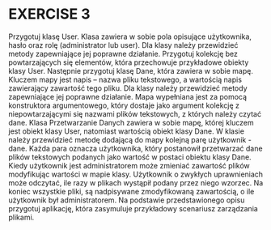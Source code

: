 # EXERCISE 3 
Przygotuj klasę User. Klasa zawiera w sobie pola opisujące użytkownika,
hasło oraz rolę (administrator lub user). Dla klasy należy przewidzieć
metody zapewniające jej poprawne działanie. Przygotuj kolekcję bez
powtarzających się elementów, która przechowuje przykładowe obiekty
klasy User.
Następnie przygotuj klasę Dane, która zawiera w sobie mapę. Kluczem
mapy jest napis – nazwa pliku tekstowego, a wartością napis zawierający
zawartość tego pliku. Dla klasy należy przewidzieć metody zapewniające
jej poprawne działanie. Mapa wypełniana jest za pomocą konstruktora
argumentowego, który dostaje jako argument kolekcję z
niepowtarzającymi się nazwami plików tekstowych, z których należy
czytać dane.
Klasa Przetwarzanie Danych zawiera w sobie mapę, której kluczem jest
obiekt klasy User, natomiast wartością obiekt klasy Dane. W klasie
należy przewidzieć metodę dodającą do mapy kolejną parę użytkownik -
dane. Każda para oznacza użytkownika, który postanowił przetwarzać
dane plików tekstowych podanych jako wartość w postaci obiektu klasy
Dane. Kiedy użytkownik jest administratorem może zmieniać zawartość
plików modyfikując wartości w mapie klasy. Użytkownik o zwykłych
uprawnieniach może odczytać, ile razy w plikach wystąpił podany przez
niego wzorzec. Na koniec wszystkie pliki, są nadpisywane zmodyfikowaną
zawartością, o ile użytkownik był administratorem. Na podstawie
przedstawionego opisu przygotuj aplikację, która zasymuluje
przykładowy scenariusz zarządzania plikami.